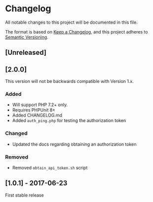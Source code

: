 # Changelog
All notable changes to this project will be documented in this file.

The format is based on [Keep a Changelog](https://keepachangelog.com/en/1.0.0/),
and this project adheres to [Semantic Versioning](https://semver.org/spec/v2.0.0.html).

## [Unreleased]

## [2.0.0]

This version will not be backwards compatible with Version 1.x. 

### Added
- Will support PHP 7.2+ only.
- Requires PHPUnit 8+
- Added CHANGELOG.md
- Added `auth_ping.php` for testing the authorization token

### Changed
- Updated the docs regarding obtaining an authorization token

### Removed
- Removed `obtain_api_token.sh` script

## [1.0.1] - 2017-06-23

First stable release

